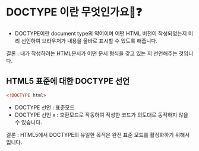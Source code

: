 # DOCTYPE 이란 무엇인가요🤔❓
-  DOCTYPE이란 document type의 약어이며 어떤 HTML 버전이 작성되었는지 미리 선언하여 브라우저가 내용을 올바로 표시할 수 있도록 해줍니다.  

결론 :  내가 작성하려는 HTML문서가 어떤 문서 형식을 갖고 있는 지 선언해주는 것입니다.



## HTML5 표준에 대한 DOCTYPE 선언
``` html
<!DOCTYPE html>
``` 

- DOCTYPE 선언 : 표준모드
- DOCTYPE 선언 x : 호환모드로 작동하여 작성한 코드가 의도대로 동작하지 않을 수 있습니다.

결론 : HTML5에서 DOCTYPE의 유일한 목적은 완전 표준 모드를 활정화하기 위해서입니다.


